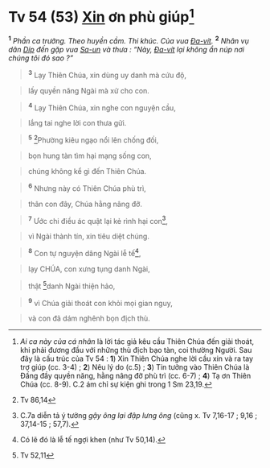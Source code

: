 # Tv 54 (53) [Xin]() ơn phù giúp[^1-bd66d01b-db61-4914-883a-a8fa0bcdcfac]
<sup><b>1</b></sup> *Phần ca trưởng. Theo huyền cầm. Thi khúc. Của vua [Đa-vít]().* <sup><b>2</b></sup> *Nhân vụ dân [Díp]() đến gặp vua [Sa-un]() và thưa : “Này, [Đa-vít]() lại không ẩn núp nơi chúng tôi đó sao ?”*


> <sup><b>3</b></sup> Lạy Thiên Chúa, xin dùng uy danh mà cứu độ,
>


> lấy quyền năng Ngài mà xử cho con.
>


> <sup><b>4</b></sup> Lạy Thiên Chúa, xin nghe con nguyện cầu,
>


> lắng tai nghe lời con thưa gửi.
>


> <sup><b>5</b></sup> [^1@-bd66d01b-db61-4914-883a-a8fa0bcdcfac]Phường kiêu ngạo nổi lên chống đối,
>


> bọn hung tàn tìm hại mạng sống con,
>


> chúng không kể gì đến Thiên Chúa.
>


> <sup><b>6</b></sup> Nhưng này có Thiên Chúa phù trì,
>


> thân con đây, Chúa hằng nâng đỡ.
>


> <sup><b>7</b></sup> Ước chi điều ác quật lại kẻ rình hại con[^2-bd66d01b-db61-4914-883a-a8fa0bcdcfac],
>


> vì Ngài thành tín, xin tiêu diệt chúng.
>


> <sup><b>8</b></sup> Con tự nguyện dâng Ngài lễ tế[^3-bd66d01b-db61-4914-883a-a8fa0bcdcfac],
>


> lạy CHÚA, con xưng tụng danh Ngài,
>


> thật [^2@-bd66d01b-db61-4914-883a-a8fa0bcdcfac]danh Ngài thiện hảo,
>


> <sup><b>9</b></sup> vì Chúa giải thoát con khỏi mọi gian nguy,
>


> và con đã dám nghênh bọn địch thù.
>

[^1-bd66d01b-db61-4914-883a-a8fa0bcdcfac]: *Ai ca này của cá nhân* là lời tác giả kêu cầu Thiên Chúa đến giải thoát, khi phải đương đầu với những thù địch bạo tàn, coi thường Người. Sau đây là cấu trúc của Tv 54 : **1**) Xin Thiên Chúa nghe lời cầu xin và ra tay trợ giúp (cc. 3-4) ; **2**) Nêu lý do (c.5) ; **3**) Tin tưởng vào Thiên Chúa là Đấng đầy quyền năng, hằng nâng đỡ phù trì (cc. 6-7) ; **4**) Tạ ơn Thiên Chúa (cc. 8-9). C.2 ám chỉ sự kiện ghi trong 1 Sm 23,19.
[^2-bd66d01b-db61-4914-883a-a8fa0bcdcfac]: C.7a diễn tả ý tưởng *gậy ông lại đập lưng ông* (cũng x. Tv 7,16-17 ; 9,16 ; 37,14-15 ; 57,7).
[^3-bd66d01b-db61-4914-883a-a8fa0bcdcfac]: Có lẽ đó là lễ tế ngợi khen (như Tv 50,14).
[^1@-bd66d01b-db61-4914-883a-a8fa0bcdcfac]: Tv 86,14
[^2@-bd66d01b-db61-4914-883a-a8fa0bcdcfac]: Tv 52,11